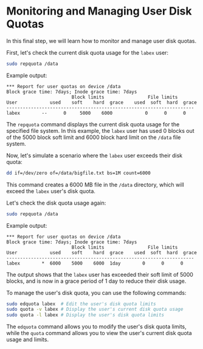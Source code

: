 # Monitoring and Managing User Disk Quotas

In this final step, we will learn how to monitor and manage user disk quotas.

First, let's check the current disk quota usage for the `labex` user:

```bash
sudo repquota /data
```

Example output:

```
*** Report for user quotas on device /data
Block grace time: 7days; Inode grace time: 7days
                        Block limits                File limits
User            used    soft    hard  grace    used  soft  hard  grace
---------------------------------------------------------------------
labex        --      0     5000    6000            0      0      0
```

The `repquota` command displays the current disk quota usage for the specified file system. In this example, the `labex` user has used 0 blocks out of the 5000 block soft limit and 6000 block hard limit on the `/data` file system.

Now, let's simulate a scenario where the `labex` user exceeds their disk quota:

```bash
dd if=/dev/zero of=/data/bigfile.txt bs=1M count=6000
```

This command creates a 6000 MB file in the `/data` directory, which will exceed the `labex` user's disk quota.

Let's check the disk quota usage again:

```bash
sudo repquota /data
```

Example output:

```
*** Report for user quotas on device /data
Block grace time: 7days; Inode grace time: 7days
                        Block limits                File limits
User            used    soft    hard  grace    used  soft  hard  grace
---------------------------------------------------------------------
labex        *  6000    5000    6000  1day        0      0      0
```

The output shows that the `labex` user has exceeded their soft limit of 5000 blocks, and is now in a grace period of 1 day to reduce their disk usage.

To manage the user's disk quota, you can use the following commands:

```bash
sudo edquota labex  # Edit the user's disk quota limits
sudo quota -v labex # Display the user's current disk quota usage
sudo quota -l labex # Display the user's disk quota limits
```

The `edquota` command allows you to modify the user's disk quota limits, while the `quota` command allows you to view the user's current disk quota usage and limits.
